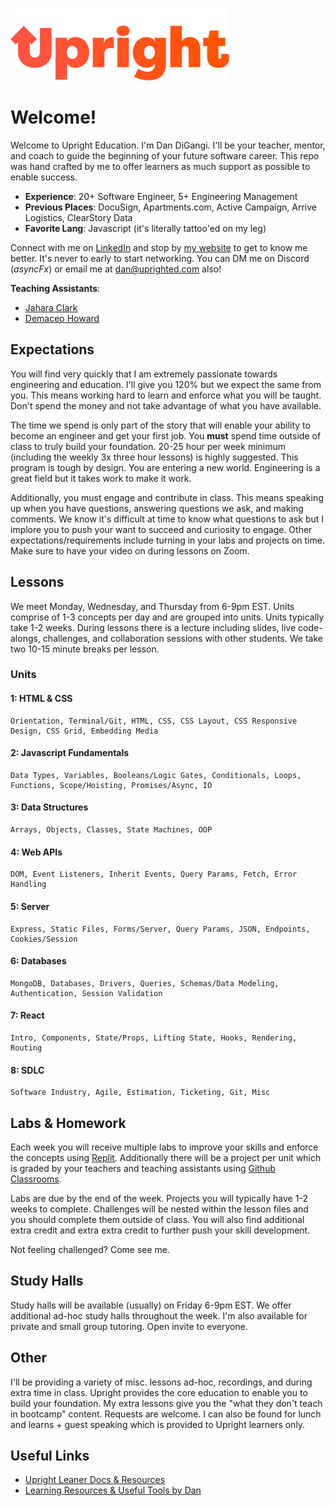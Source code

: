 ![alt text](./images/upright-logo.png)

# Welcome!

Welcome to Upright Education. I'm Dan DiGangi. I'll be your teacher, mentor, and coach to guide the beginning of your future software career. This repo was hand crafted by me to offer learners as much support as possible to enable success.

- **Experience**: 20+ Software Engineer, 5+ Engineering Management
- **Previous Places**: DocuSign, Apartments.com, Active Campaign, Arrive Logistics, ClearStory Data
- **Favorite Lang**: Javascript (it's literally tattoo'ed on my leg)

Connect with me on [LinkedIn](https://linkedin.com/in/dandigangi) and stop by [my website](https://dandigangi.com) to get to know me better. It's never to early to start networking. You can DM me on Discord (*asyncFx*) or email me at [dan@uprighted.com](mailto:dan@uprighted.com) also!

**Teaching Assistants**:
- [Jahara Clark](https://www.linkedin.com/in/jaharaclark/)
- [Demaceo Howard](https://www.linkedin.com/in/demaceo/)

## Expectations

You will find very quickly that I am extremely passionate towards engineering and education. I'll give you 120% but we expect the same from you. This means working hard to learn and enforce what you will be taught. Don't spend the money and not take advantage of what you have available.

The time we spend is only part of the story that will enable your ability to become an engineer and get your first job. You **must** spend time outside of class to truly build your foundation. 20-25 hour per week minimum (including the weekly 3x three hour lessons) is highly suggested. This program is tough by design. You are entering a new world. Engineering is a great field but it takes work to make it work.

Additionally, you must engage and contribute in class. This means speaking up when you have questions, answering questions we ask, and making comments. We know it's difficult at time to know what questions to ask but I implore you to push your want to succeed and curiosity to engage. Other expectations/requirements include turning in your labs and projects on time. Make sure to have your video on during lessons on Zoom.

## Lessons

We meet Monday, Wednesday, and Thursday from 6-9pm EST. Units comprise of 1-3 concepts per day and are grouped into units. Units typically take 1-2 weeks. During lessons there is a lecture including slides, live code-alongs, challenges, and collaboration sessions with other students. We take two 10-15 minute breaks per lesson.

### Units
#### **1**: HTML & CSS

    Orientation, Terminal/Git, HTML, CSS, CSS Layout, CSS Responsive Design, CSS Grid, Embedding Media

#### **2**: Javascript Fundamentals

    Data Types, Variables, Booleans/Logic Gates, Conditionals, Loops, Functions, Scope/Hoisting, Promises/Async, IO

#### **3**: Data Structures

    Arrays, Objects, Classes, State Machines, OOP

#### **4**: Web APIs

    DOM, Event Listeners, Inherit Events, Query Params, Fetch, Error Handling

#### **5**: Server

    Express, Static Files, Forms/Server, Query Params, JSON, Endpoints, Cookies/Session

#### **6**: Databases

    MongoDB, Databases, Drivers, Queries, Schemas/Data Modeling, Authentication, Session Validation

#### **7**: React

    Intro, Components, State/Props, Lifting State, Hooks, Rendering, Routing

#### **8**: SDLC
    Software Industry, Agile, Estimation, Ticketing, Git, Misc

## Labs & Homework
Each week you will receive multiple labs to improve your skills and enforce the concepts using [Replit](https://replit.com). Additionally there will be a project per unit which is graded by your teachers and teaching assistants using [Github Classrooms](https://classroom.github.com/).

Labs are due by the end of the week. Projects you will typically have 1-2 weeks to complete. Challenges will be nested within the lesson files and you should complete them outside of class. You will also find additional extra credit and extra extra credit to further push your skill development.

Not feeling challenged? Come see me.

## Study Halls

Study halls will be available (usually) on Friday 6-9pm EST. We offer additional ad-hoc study halls throughout the week. I'm also available for private and small group tutoring. Open invite to everyone.

## Other

I'll be providing a variety of misc. lessons ad-hoc, recordings, and during extra time in class. Upright provides the core education to enable you to build your foundation. My extra lessons give you the "what they don't teach in bootcamp" content. Requests are welcome. I can also be found for lunch and learns + guest speaking which is provided to Upright learners only.

## Useful Links
- [Upright Leaner Docs & Resources](https://docs.google.com/spreadsheets/d/1AaCzerodp1Rqa0684xE4C1UuFhF-fW3dANEuNho8sjs/edit#gid=0)
- [Learning Resources & Useful Tools by Dan](https://docs.google.com/spreadsheets/d/1AdjKsEMjw3zezS4bnVrAAY1neh8-QdBm1QKxmWMkxAI/edit#gid=0)